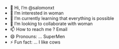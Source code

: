 - 👋 Hi, I’m @salomonxt
- 👀 I’m interested in woman
- 🌱 I’m currently learning that everything is possible
- 💞️ I’m looking to collaborate with woman
- 📫 How to reach me ? Email
- 😄 Pronouns: ... SuperMen
- ⚡ Fun fact: ... I like cows

<!---
salomonxt/salomonxt is a ✨ special ✨ repository because its `README.md` (this file) appears on your GitHub profile.
You can click the Preview link to take a look at your changes.
--->
